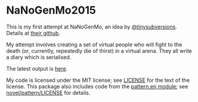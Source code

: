 # NaNoGenMo2015

This is my first attempt at NaNoGenMo, an idea by [@tinysubversions](https://twitter.com/tinysubversions/status/396305662000775168). Details at [their github](https://github.com/dariusk/NaNoGenMo-2015).

My attempt involves creating a set of virtual people who will fight to the death (or, currently, repeatedly die of thirst) in a virtual arena. They all write a diary which is serialised.

The latest output is [here](novel/output.md).

My code is licensed under the MIT license; see [LICENSE](LICENSE) for the text of the license. This package also includes code from the [pattern.en module](http://www.clips.ua.ac.be/pages/pattern-en); see [novel/pattern/LICENSE](novel/pattern/LICENSE) for details.
